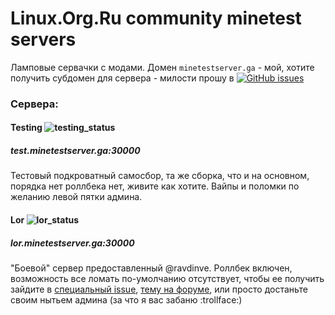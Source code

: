 # Linux.Org.Ru community minetest servers

Ламповые сервачки с модами. Домен `minetestserver.ga` - мой, хотите получить субдомен для сервера - милости прошу в [![GitHub issues](https://img.shields.io/github/issues-raw/timdorohin/lor-minetest-server.svg)](https://github.com/timdorohin/lor-minetest-server/issues)

### Сервера:

#### Testing ![testing_status](https://img.shields.io/badge/Cтатус:-online-green.svg)
##### test.minetestserver.ga:30000
Тестовый подкроватный самосбор, та же сборка, что и на основном, порядка нет роллбека нет, живите как хотите. Вайпы и поломки по желанию левой пятки админа.

#### Lor ![lor_status](https://img.shields.io/badge/Cтатус:-wip-gray.svg)
##### lor.minetestserver.ga:30000
"Боевой" сервер предоставленный @ravdinve. Роллбек включен, возможность все ломать по-умолчанию отсутствует, чтобы ее получить зайдите в [специальный issue](https://github.com/timdorohin/lor-minetest-server/issues/1), [тему на форуме](https://www.linux.org.ru/forum/games/13503450), или просто достаньте своим нытьем админа (за что я вас забаню :trollface:)
